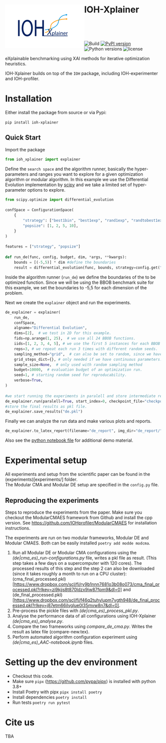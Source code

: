 <h1><img src="IOH-xplainer-logo.png" width="256" style="float:left;">IOH-Xplainer</h1>

<br/><br/><br/>

![Build](https://github.com/Basvanstein/ioh-xplainer/actions/workflows/test.yml/badge.svg)
[![PyPI version](https://badge.fury.io/py/ioh-xplainer.svg)](https://badge.fury.io/py/ioh-xplainer) 
![Python versions](https://img.shields.io/pypi/pyversions/ioh-xplainer)
![license](https://img.shields.io/pypi/l/ioh-xplainer)

eXplainable benchmarking using XAI methods for iterative optimization heuristics.

IOH-Xplainer builds on top of the `IOH` package, including IOH-experimenter and IOH-profiler.

# Installation

Either install the package from source or via Pypi:

`pip install ioh-xplainer`

## Quick Start

Import the package

```python
from ioh_xplainer import explainer
```

Define the `search space` and the algorithm runner, basically the hyper-parameters and ranges you want to explore for a given optimization algorithm or modular algorithm. In this example we use the Differential Evolution implementation by [scipy](https://docs.scipy.org/doc/scipy/reference/generated/scipy.optimize.differential_evolution.html) and we take a limited set of hyper-parameter options to explore.

```python
from scipy.optimize import differential_evolution

confSpace = ConfigurationSpace(
    {
        "strategy": ["best1bin", "best1exp", "rand1exp", "randtobest1exp"],
        "popsize": [1, 2, 5, 10],
    }
) 

features = ["strategy", "popsize"]

def run_de(func, config, budget, dim, *args, **kwargs):
    bounds = [(-5,5)] * dim #define the boundaries
    result = differential_evolution(func, bounds, strategy=config.get("strategy"), popsize=config.get("popsize"))

```

Inside the algorithm runner (`run_de`) we define the boundaries of the to be optimized function. Since we will be using the BBOB benchmark suite for this example, we set the boundaries to -5,5 for each dimension of the problem.

Next we create the `explainer` object and run the experiments.

```python
de_explainer = explainer(
    run_de,
    confSpace,
    algname="Differential Evolution",
    dims=[2],  # we test in 2D for this example.
    fids=np.arange(1, 25),  # we use all 24 BBOB functions.
    iids=[1, 2, 3, 4, 5], # we use the first 5 instances for each BBOB function.
    reps=3, # we repeat each run 3 times with different random seeds.
    sampling_method="grid",  # can also be set to random, since we have a few options we can make a full enumeration of the space.
    grid_steps_dict={}, # only needed if we have continuous parameters.
    sample_size=None,  # only used with random sampling method
    budget=10000,  # evaluation budget of an optimization run.
    seed=1, # starting random seed for reproducability.
    verbose=True,
)

#we start running the experiments in paralell and store intermediate results in a csv (to allow a restart when crashing)
de_explainer.run(paralell=True, start_index=0, checkpoint_file="checkpoint.csv")
#store the final results as pkl file.
de_explainer.save_results("de.pkl")
```

Finally we can analyze the run data and make various plots and reports.

```python
de_explainer.to_latex_report(filename="de_report", img_dir="de_report/")
```

Also see the [python notebook file](example.ipynb) for additional demo material.

# Experimental setup

All experiments and setup from the scientific paper can be found in the (experiments)[experiments/] folder.  
The Modular CMA and Modular DE setup are specified in the `config.py` file.

## Reproducing the experiments

Steps to reproduce the experiments from the paper.
Make sure you checkout the ModularCMAES framework from Github and install the cpp version.
See https://github.com/IOHprofiler/ModularCMAES for installation instructions.

The experiments are run on two modular frameworks, Modular DE and Modular CMAES. Both can be easily installed `poetry add modde modcma`.

1. Run all Modular DE or Modular CMA configurations using the *(de|cma_es)_run-configurations.py* file, writes a pkl file as result. 
(This step takes a few days on a supercomputer with 120 cores). The processed results of this step and the step 2 can also be downloaded (since it takes roughly a month to run on a CPU cluster): (cma_final_processed.pkl)[https://www.dropbox.com/scl/fi/ry9b1nnn7681o3b08o073/cma_final_processed.pkl?rlkey=zi9kjjs8t870ldzx9iw87fpm9&dl=0] and (de_final_processed.pkl)[https://www.dropbox.com/scl/fi/f46q2tuhylupm7vgth948/de_final_processed.pkl?rlkey=j87etm66ilvglue0l35mvw8n7&dl=0].
2. Pre-process the pickle files with *(de|cma_es)_process_pkl.py*.
3. Analyse the performance data of all configurations using IOH-Xplainer *(de|cma_es)_analyse.py*.
4. Compare the two frameworks using *compare_de_cma.py*. Writes the result as latex file (compare-new.tex).
5. Perform automated algorithm configuration experiment using *(de|cma_es)_AAC-notebook.ipynb* files.


# Setting up the dev environment

- Checkout this code.
- Make sure `pipx` (https://github.com/pypa/pipx) is installed with python 3.8+
- Install Poetry with pipx `pipx install poetry`
- Install dependencies `poetry install`
- Run tests `poetry run pytest`


# Cite us

TBA